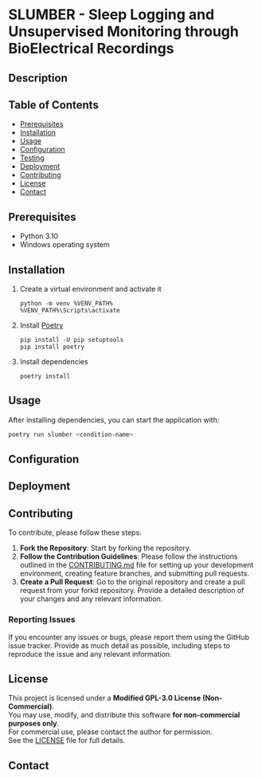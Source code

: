 # SLUMBER - Sleep Logging and Unsupervised Monitoring through BioElectrical Recordings

## Description

<!--
Provide a concise description of your project here.
Describe what it does, the problem it solves, and why it’s useful.
-->

## Table of Contents

- [Prerequisites](#prerequisites)
- [Installation](#installation)
- [Usage](#usage)
- [Configuration](#configuration)
- [Testing](#testing)
- [Deployment](#deployment)
- [Contributing](#contributing)
- [License](#license)
- [Contact](#contact)

## Prerequisites

- Python 3.10
- Windows operating system

## Installation

1. Create a virtual environment and activate it

   ```
   python -m venv %VENV_PATH%
   %VENV_PATH%\Scripts\activate
   ```

4. Install [Poetry](https://python-poetry.org/docs/#installing-manually)
   ```
   pip install -U pip setuptools
   pip install poetry
   ```

5. Install dependencies
   ```
   poetry install
   ```

## Usage

<!--
Explain how to run or use your application. Provide examples and common use cases.
-->

After installing dependencies, you can start the application with:

```bash
poetry run slumber <condition-name>
```

## Configuration

<!--
Detail any configuration options, environment variables, or settings that need to be set up.
-->

## Deployment

<!--
If applicable, describe the process for deploying the application to various environments (e.g., staging, production).
-->

## Contributing

To contribute, please follow these steps:

1. **Fork the Repository**: Start by forking the repository.
2. **Follow the Contribution Guidelines**: Please follow the instructions outlined in the [CONTRIBUTING.md](CONTRIBUTING.md) file for setting up your development environment, creating feature branches, and submitting pull requests.
3. **Create a Pull Request**: Go to the original repository and create a pull request from your forkd repository. Provide a detailed description of your changes and any relevant information.

### Reporting Issues

If you encounter any issues or bugs, please report them using the GitHub issue tracker. Provide as much detail as possible, including steps to reproduce the issue and any relevant information.

## License

This project is licensed under a **Modified GPL-3.0 License (Non-Commercial)**.  
You may use, modify, and distribute this software **for non-commercial purposes only**.  
For commercial use, please contact the author for permission.  
See the [LICENSE](./LICENSE) file for full details.

## Contact

<!--
Provide ways for others to reach out: email, Twitter handle, etc.
-->
